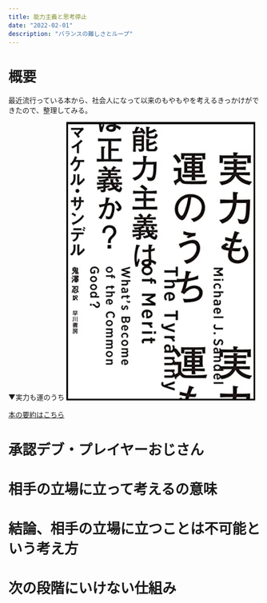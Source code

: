 ```yaml
---
title: 能力主義と思考停止
date: "2022-02-01"
description: "バランスの難しさとループ"
---
```


# 概要

最近流行っている本から、社会人になって以来のもやもやを考えるきっかけができたので、整理してみる。

▼実力も運のうち
<img src="2022-02-01-23-31-05.png" width="75%">

[本の要約はこちら](https://sakudoku.com/review/self-development/tyranny_of_merit)


# 承認デブ・プレイヤーおじさん

# 相手の立場に立って考えるの意味

# 結論、相手の立場に立つことは不可能という考え方

# 次の段階にいけない仕組み